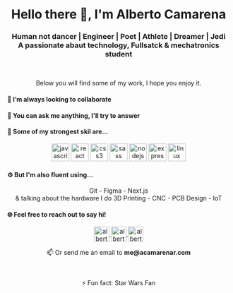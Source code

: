 <h1 align="center">Hello there 👋, I'm Alberto Camarena</h1>
<h3 align="center">Human not dancer | Engineer | Poet | Athlete | Dreamer | Jedi </br>A passionate abaut technology, Fullsatck & mechatronics student</h3>

<br />
<p align="center">Below you will find some of my work, I hope you enjoy it.</p>

<h4 align="left">👯  I’m always looking to collaborate</h4>

<h4 align="left">💬  You can ask me anything, I'll try to answer</h4>

<h4 align="left">💅  Some of my strongest skil are...</h4>
<p align="center">
  <img src="https://konpa.github.io/devicon/devicon.git/icons/javascript/javascript-original.svg" alt="javascript" width="40" height="40"/>
  <img src="https://konpa.github.io/devicon/devicon.git/icons/react/react-original-wordmark.svg" alt="react" width="40" height="40"/>
  <img src="https://konpa.github.io/devicon/devicon.git/icons/css3/css3-original-wordmark.svg" alt="css3" width="40" height="40"/>
  <img src="https://konpa.github.io/devicon/devicon.git/icons/sass/sass-original.svg" alt="sass" width="40" height="40"/>
  <img src="https://konpa.github.io/devicon/devicon.git/icons/nodejs/nodejs-original-wordmark.svg" alt="nodejs" width="40" height="40"/>
  <img src="https://konpa.github.io/devicon/devicon.git/icons/express/express-original-wordmark.svg" alt="express" width="40" height="40"/>
  <img src="https://konpa.github.io/devicon/devicon.git/icons/linux/linux-original.svg" alt="linux" width="40" height="40"/></p>
<h4 align="left">⚙️  But I'm also fluent using...</h4>
<p align="center"> Git - Figma - Next.js<br/> & talking about the hardware I do 3D Printing - CNC - PCB Design - IoT</p>

<h4 align="left">🌐  Feel free to reach out to say hi!</h4>
<p align="center">
  <a href="https://twitter.com/alberthor47" target="blank">
    <img align="center" src="https://cdn.jsdelivr.net/npm/simple-icons@3.0.1/icons/twitter.svg" alt="alberthor47" height="35" width="35" />
  </a>
  <a href="https://www.linkedin.com/in/albertocamarena-dev" target="blank">
    <img align="center" src="https://cdn.jsdelivr.net/npm/simple-icons@3.0.1/icons/linkedin.svg" alt="alberto camarena" height="35" width="35" />
  </a>
  <a href="https://instagram.com/alberthor47" target="blank">
    <img align="center" src="https://cdn.jsdelivr.net/npm/simple-icons@3.0.1/icons/instagram.svg"  alt="alberthor47" height="35" width="35" />
  </a>
</p>
<p align="center">📫 Or send me an email to <strong>me@acamarenar.com</strong></p>
<br />
<p align="center" font-size="0.8em">⚡ Fun fact: Star Wars Fan</p>

<!--
**Alberthor47/Alberthor47** is a ✨ _special_ ✨ repository because its `README.md` (this file) appears on your GitHub profile.

Here are some ideas to get you started:

- 🔭 I’m currently working on ...
- 🌱 I’m currently learning ...
- 🤔 I’m looking for help with ...
- 📫 How to reach me: ...
- 😄 Pronouns: ...
-->
